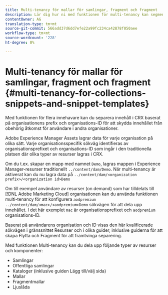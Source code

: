```yaml
---
title: Multi-tenancy för mallar för samlingar, fragment och fragment
description: Lär dig hur ni med funktionen för multi-tenancy kan segmentera innehåll i CRX-databasen baserat på kundorganisationen för att förhindra obehörig åtkomst.
contentOwner: AG
translation-type: tm+mt
source-git-commit: 566add37d6dd7efe22a99fc234ca42878f050aee
workflow-type: tm+mt
source-wordcount: '228'
ht-degree: 0%

---
```



# Multi-tenancy för mallar för samlingar, fragment och fragment {#multi-tenancy-for-collections-snippets-and-snippet-templates}

Med funktionen för flera innehavare kan du separera innehåll i CRX baserat på organisationens prefix och organisations-ID för att skydda innehållet från obehörig åtkomst för användare i andra organisationer.

Adobe Experience Manager Assets lagrar data för varje organisation på olika sätt. Varje organisationsspecifik sökväg identifieras av organisationsprefixet och organisations-ID som ingår i den traditionella platsen där olika typer av resurser lagras i CRX.

Om du t.ex. skapar en mapp med namnet `Demo`, lagras mappen i Experience Manager-resurser traditionellt `../content/dam/Demo`. När multi-tenancy är aktiverat kan du nu lagra data på `../content/dam/<organization prefix>/<organization id>Demo`

Om till exempel användare av resurser (on demand) som har tilldelats till [!DNL Adobe Marketing Cloud] organisationen kan du använda funktionen multi-tenancy för att konfigurera `aodpremium` `../content/dam/<mac>/<aodpremium>Demo` sökvägen för att dela upp innehållet. I det här exemplet `mac` är organisationsprefixet och `aodpremium` organisations-ID.

Baserat på användarens organisation och ID visas den här kvalificerade sökvägen i gränssnittet Resurser och i olika guider, inklusive guiderna för att skapa Flytta och Fragment för att framtvinga separering.

Med funktionen Multi-tenancy kan du dela upp följande typer av resurser och komponenter:

* Samlingar
* Offentliga samlingar
* Kataloger (inklusive guiden Lägg till/välj sida)
* Mallar
* Fragmentmallar
* Ljuslåda
